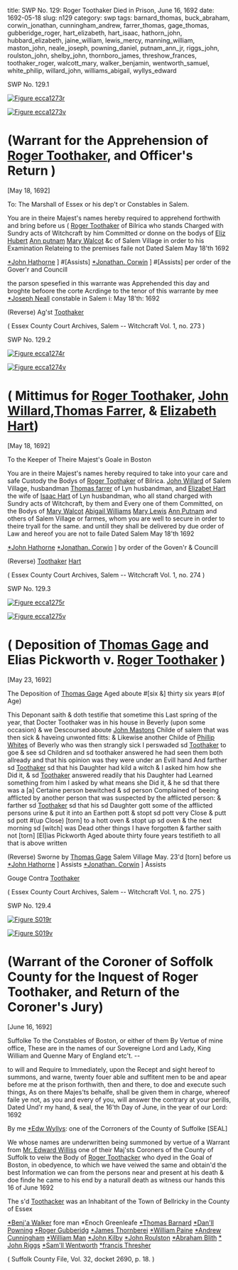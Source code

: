 title: SWP No. 129: Roger Toothaker Died in Prison, June 16, 1692
date: 1692-05-18
slug: n129
category: swp
tags: barnard_thomas, buck_abraham, corwin_jonathan, cunningham_andrew, farrer_thomas, gage_thomas, gubberidge_roger, hart_elizabeth, hart_isaac, hathorn_john, hubbard_elizabeth, jaine_william, lewis_mercy, manning_william, maston_john, neale_joseph, powning_daniel, putnam_ann_jr, riggs_john, roulston_john, shelby_john, thornboro_james, threshow_frances, toothaker_roger, walcott_mary, walker_benjamin, wentworth_samuel, white_philip, willard_john, williams_abigail, wyllys_edward





<div markdown class="doc" id="n129.1">

<div class="doc_id">SWP No. 129.1</div>


<span markdown class="figure">[![Figure ecca1273r](archives/ecca/thumb/ecca1273r.jpg)](archives/ecca/large/ecca1273r.jpg)</span>

<span markdown class="figure">[![Figure ecca1273v](archives/ecca/thumb/ecca1273v.jpg)](archives/ecca/large/ecca1273v.jpg)</span>

# (Warrant for the Apprehension of [Roger Toothaker](/tag/toothaker_roger.html), and Officer's Return )

[May 18, 1692]

To: The Marshall of Essex or his dep't or Constables in Salem.

You are in theire Majest's names hereby required to apprehend forthwith and bring before us ( [Roger Toothaker](/tag/toothaker_roger.html) of Bilrica who stands Charged with Sundry acts of Witchcraft by him Committed or donne on the bodys of [Eliz Hubert](/tag/hubbard_elizabeth.html) [Ann putnam](/tag/putnam_ann_jr.html) [Mary Walcot](/tag/walcott_mary.html) &c of Salem Village in order to his Examination Relateing to the premises faile not
Dated Salem  May 18'th 1692  

   [*John Hathorne](/tag/hathorn_john.html) ] #[Assists] 
   [*Jonathan. Corwin](/tag/corwin_jonathan.html) ] #[Assists] 
   per order of the Gover'r and Councill  

the parson spesefied in this warrante was Apprehended this day and broghte befoore the corte Acrdinge to the tenor of this warrante by mee  
                                        [*Joseph Neall](/tag/neale_joseph.html) 
constable in Salem i: May 18'th: 1692

(Reverse)  Ag'st [Toothaker](/tag/toothaker_roger.html) 

( Essex County Court Archives, Salem -- Witchcraft Vol. 1, no. 273 )

</div>



<div markdown class="doc" id="n129.2">

<div class="doc_id">SWP No. 129.2</div>


<span markdown class="figure">[![Figure ecca1274r](archives/ecca/thumb/ecca1274r.jpg)](archives/ecca/large/ecca1274r.jpg)</span>

<span markdown class="figure">[![Figure ecca1274v](archives/ecca/thumb/ecca1274v.jpg)](archives/ecca/large/ecca1274v.jpg)</span>

# ( Mittimus for [Roger Toothaker](/tag/toothaker_roger.html), [John Willard](/tag/willard_john.html),[Thomas Farrer](/tag/farrer_thomas.html), & [Elizabeth Hart](/tag/hart_elizabeth.html))

[May 18, 1692]

To the Keeper of Theire Majest's Goale  in Boston 

You are in theire Majest's names hereby required to take into your care and safe Custody the Bodys of [Roger Toothaker](/tag/toothaker_roger.html) of Bilrica. [John Willard](/tag/willard_john.html) of Salem Village, husbandman [Thomas farrer](/tag/farrer_thomas.html) of Lyn husbandman, and [Elizabet Hart](/tag/hart_elizabeth.html) the wife of [Isaac Hart](/tag/hart_isaac.html) of Lyn husbandman, who all stand charged with Sundry acts of Witchcraft, by them and Every one of them Committed, on the Bodys of [Mary Walcot](/tag/walcott_mary.html) [Abigail Williams](/tag/williams_abigail.html) [Mary Lewis](/tag/lewis_mercy.html) [Ann Putnam](/tag/putnam_ann_jr.html) and others of Salem Village or farmes, whom you are well to secure in order to theire tryall for the same. and untill they shall be delivered by due order of Law and hereof you are not to faile Dated Salem  May 18'th 1692  

   [*John Hathorne](/tag/hathorn_john.html) 
   [*Jonathan. Corwin](/tag/corwin_jonathan.html) ] 
        by order of the Goven'r & Councill 

(Reverse)  [Toothaker](/tag/toothaker_roger.html) [Hart](/tag/hart_elizabeth.html) 

( Essex County Court Archives, Salem -- Witchcraft Vol. 1, no. 274 )

</div>



<div markdown class="doc" id="n129.3">

<div class="doc_id">SWP No. 129.3</div>


<span markdown class="figure">[![Figure ecca1275r](archives/ecca/thumb/ecca1275r.jpg)](archives/ecca/large/ecca1275r.jpg)</span>

<span markdown class="figure">[![Figure ecca1275v](archives/ecca/thumb/ecca1275v.jpg)](archives/ecca/large/ecca1275v.jpg)</span>

# ( Deposition of [Thomas Gage](/tag/gage_thomas.html) and Elias Pickworth v. [Roger Toothaker](/tag/toothaker_roger.html) )

[May 23, 1692]

The Deposition of [Thomas Gage](/tag/gage_thomas.html) Aged aboute #[six &] thirty six years #(of Age)

This Deponant saith & doth testifie that sometime this Last spring of the year, that Docter Toothaker was in his house in Beverly (upon some occasion) & we Descoursed aboute [John Mastons](/tag/maston_john.html) Childe of salem that was then sick & haveing unwonted fitts: & Likewise another Childe of [Phillip Whites](/tag/white_philip.html) of Beverly who was then strangly sick I perswaded sd [Toothaker](/tag/toothaker_roger.html) to goe & see sd Children and sd toothaker answered he had seen them both allready and that his opinion was they were under an Evill hand And farther sd [Toothaker](/tag/toothaker_roger.html) sd that his Daughter had kild a witch & I asked him how she Did it, & sd [Toothaker](/tag/toothaker_roger.html) answered readily that his Daughter had Learned something from  him I asked by what means she Did it, & he sd that there was a [a] Certaine person bewitched & sd person Complained of beeing afflicted by another person that was suspected by the afflicted person: & farther sd [Toothaker](/tag/toothaker_roger.html) sd that his sd Daughter gott some of the afflicted persons urine & put it into an Earthen pott & stopt sd pott very Close & putt sd pott #(up Close) [torn] to a hott oven & stopt up sd oven & the next morning sd [witch] was Dead other things I have forgotten & farther saith not [torn] [El]ias Pickworth Aged aboute thirty foure years testifieth to all that is above written

(Reverse) Sworne by [Thomas Gage](/tag/gage_thomas.html) Salem Village May. 23'd [torn]
 before us [*John Hathorne](/tag/hathorn_john.html) ] Assists
 [*Jonathan. Corwin](/tag/corwin_jonathan.html) ] Assists

Gouge Contra [Toothaker](/tag/toothaker_roger.html)

( Essex County Court Archives, Salem -- Witchcraft Vol. 1, no. 275 )


</div>



<div markdown class="doc" id="n129.4">

<div class="doc_id">SWP No. 129.4</div>


<span markdown class="figure">[![Figure S019r](archives/Suffolk/small/S019A.jpg)](archives/Suffolk/large/S019A.jpg)</span>

<span markdown class="figure">[![Figure S019v](archives/Suffolk/small/S019B.jpg)](archives/Suffolk/large/S019B.jpg)</span>

# (Warrant of the Coroner of Soffolk County for the Inquest of Roger Toothaker, and Return of the Coroner's Jury)

[June 16, 1692]

Suffolke To the Constables of Boston, or either of them By Vertue of mine office, These are in the names of our Sovereigne Lord and Lady, King William and Quenne Mary of England etc't. --

to will and Require to Immediately, upon the Recept and sight hereof to summons, and warne, twenty fouer able and suffitent men to be and apear before me at the prison forthwith, then and there, to doe and execute such things, As on there Majes'ts behalfe, shall be given them in charge, whereof faile ye not, as you and every of you, will answer the contrary at your perills, Dated Und'r my hand, & seal, the 16'th Day of June, in the year of our Lord: 1692

   By me [*Edw Wyllys](/tag/wyllys_edward.html): one of 
    the Corroners of the County of Suffolke
                                                                                [SEAL]

We whose names are underwritten being summoned by vertue of a Warrant from [Mr. Edward Williss](/tag/wyllys_edward.html) one of their Maj'sts Coroners of the County of Suffolk to veiw the Body of [Roger Toothacker](/tag/toothaker_roger.html) who dyed in the Goal of Boston, in obedyence, to which we have veiwed the same and obtain'd the best Information we can from the persons near and present at his death & doe finde he came to his end by a naturall death as witness our hands this 16 of June 1692 

The s'd [Toothacker](/tag/toothaker_roger.html) was an Inhabitant of the Town of Bellricky in the County of Essex

   [*Benj'a Walker](/tag/walker_benjamin.html) fore man
   *Enoch Greenleafe 
   [*Thomas Barnard](/tag/barnard_thomas.html)
   [*Dan'll Powning](/tag/powning_daniel.html)
   [*Roger Gubberidg](/tag/gubberidge_roger.html)
   [*James Thornberei](/tag/thornboro_james.html)
   [*William Paine](/tag/jaine_william.html)
   [*Andrew Cunningham](/tag/cunningham_andrew.html)
   [*William Man](/tag/manning_william.html)
   [*John Kilby](/tag/shelby_john.html)
   [*John Roulston](/tag/roulston_john.html)
   [*Abraham Blith](/tag/buck_abraham.html)
   [* John Riggs](/tag/riggs_john.html)
   [*Sam'll Wentworth](/tag/wentworth_samuel.html)
   [*francis Thresher](/tag/threshow_frances.html)

( Suffolk County File, Vol. 32, docket  2690, p. 18. )


</div>